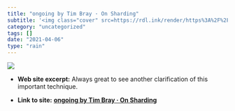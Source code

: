 ```yaml
---
title: "ongoing by Tim Bray · On Sharding"
subtitle: '<img class="cover" src=https://rdl.ink/render/https%3A%2F%2Fwww.tbray.org%2Fongoing%2FWhen%2F201x%2F...'
category: "uncategorized"
tags: []
date: "2021-04-06"
type: "rain"
---
```

<img class="cover" src=https://rdl.ink/render/https%3A%2F%2Fwww.tbray.org%2Fongoing%2FWhen%2F201x%2F2019%2F09%2F25%2FOn-Sharding>



* **Web site excerpt:** Always great to see another clarification of this important technique.

* **Link to site:** **[ongoing by Tim Bray · On Sharding](https://www.tbray.org/ongoing/When/201x/2019/09/25/On-Sharding)**